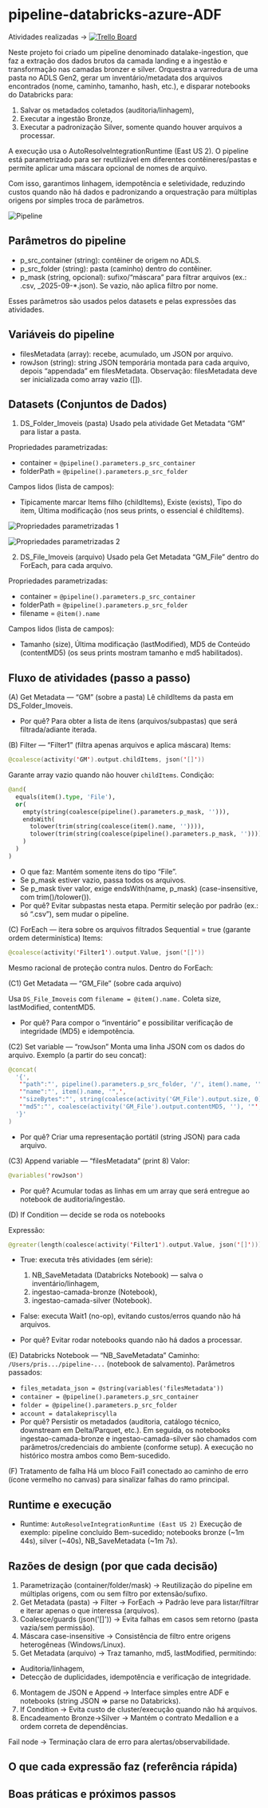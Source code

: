 # pipeline-databricks-azure-ADF

Atividades realizadas -> [![Trello Board](https://img.shields.io/badge/Trello-Projeto%20Databricks%20ADF-blue?logo=trello)](https://trello.com/b/iyqdrYDV/databricks-com-adf)

Neste projeto foi criado um pipeline denominado datalake-ingestion, que faz a extração dos dados brutos da camada landing e a ingestão e transformação nas camadas bronzer e silver. 
Orquestra a varredura de uma pasta no ADLS Gen2, gerar um inventário/metadata dos arquivos encontrados (nome, caminho, tamanho, hash, etc.), e disparar notebooks do Databricks para:
1. Salvar os metadados coletados (auditoria/linhagem),
2. Executar a ingestão Bronze,
3. Executar a padronização Silver,
   somente quando houver arquivos a processar.

A execução usa o AutoResolveIntegrationRuntime (East US 2). O pipeline está parametrizado para ser reutilizável em diferentes contêineres/pastas e permite aplicar uma máscara opcional de nomes de arquivo.

Com isso, garantimos linhagem, idempotência e seletividade, reduzindo custos quando não há dados e padronizando a orquestração para múltiplas origens por simples troca de parâmetros. 

![Pipeline](./img/1adf.png)


## Parâmetros do pipeline

- p_src_container (string): contêiner de origem no ADLS.
- p_src_folder (string): pasta (caminho) dentro do contêiner.
- p_mask (string, opcional): sufixo/“máscara” para filtrar arquivos (ex.: .csv, _2025-09-*.json).
  Se vazio, não aplica filtro por nome.

Esses parâmetros são usados pelos datasets e pelas expressões das atividades.

## Variáveis do pipeline

- filesMetadata (array): recebe, acumulado, um JSON por arquivo.
- rowJson (string): string JSON temporária montada para cada arquivo, depois “appendada” em filesMetadata.
Observação: filesMetadata deve ser inicializada como array vazio ([]).

## Datasets (Conjuntos de Dados)
1. DS_Folder_Imoveis (pasta)
Usado pela atividade Get Metadata “GM” para listar a pasta.
  
Propriedades parametrizadas:
  - container = `@pipeline().parameters.p_src_container`
  - folderPath = `@pipeline().parameters.p_src_folder`

Campos lidos (lista de campos):
  - Tipicamente marcar Items filho (childItems), Existe (exists), Tipo do item, Última modificação (nos seus prints, o essencial é childItems).
    
![Propriedades parametrizadas 1](./img/2adf.png)

![Propriedades parametrizadas 2](./img/6adf.png)

2. DS_File_Imoveis (arquivo)
Usado pela Get Metadata “GM_File” dentro do ForEach, para cada arquivo.

Propriedades parametrizadas:

- container = `@pipeline().parameters.p_src_container`
- folderPath = `@pipeline().parameters.p_src_folder`
- filename = `@item().name`

Campos lidos (lista de campos):
- Tamanho (size), Última modificação (lastModified), MD5 de Conteúdo (contentMD5) (os seus prints mostram tamanho e md5 habilitados).

## Fluxo de atividades (passo a passo)
(A) Get Metadata — “GM” (sobre a pasta)
Lê childItems da pasta em DS_Folder_Imoveis.
- Por quê? Para obter a lista de itens (arquivos/subpastas) que será filtrada/adiante iterada.

(B) Filter — “Filter1” (filtra apenas arquivos e aplica máscara)
Items:
```Kotlin
@coalesce(activity('GM').output.childItems, json('[]'))
```
Garante array vazio quando não houver `childItems`.
Condição: 
```python
@and(
  equals(item().type, 'File'),
  or(
    empty(string(coalesce(pipeline().parameters.p_mask, ''))),
    endsWith(
      tolower(trim(string(coalesce(item().name, '')))),
      tolower(trim(string(coalesce(pipeline().parameters.p_mask, ''))))
    )
  )
)
```
- O que faz: Mantém somente itens do tipo “File”.
- Se p_mask estiver vazio, passa todos os arquivos.
- Se p_mask tiver valor, exige endsWith(name, p_mask) (case-insensitive, com trim()/tolower()).
- Por quê?
    Evitar subpastas nesta etapa.
    Permitir seleção por padrão (ex.: só “.csv”), sem mudar o pipeline.
  
(C) ForEach — itera sobre os arquivos filtrados 
Sequential = true (garante ordem determinística)
Items:
```kotlin
@coalesce(activity('Filter1').output.Value, json('[]'))
```
Mesmo racional de proteção contra nulos.
Dentro do ForEach:

(C1) Get Metadata — “GM_File” (sobre cada arquivo)

Usa `DS_File_Imoveis` com `filename = @item().name.`
Coleta size, lastModified, contentMD5.
- Por quê? Para compor o “inventário” e possibilitar verificação de integridade (MD5) e idempotência.

(C2) Set variable — “rowJson” 
Monta uma linha JSON com os dados do arquivo. Exemplo (a partir do seu concat):
```kotlin
@concat(
  '{',
   '"path":"', pipeline().parameters.p_src_folder, '/', item().name, '",',
   '"name":"', item().name, '",',
   '"sizeBytes":"', string(coalesce(activity('GM_File').output.size, 0)), '",',
   '"md5":"', coalesce(activity('GM_File').output.contentMD5, ''), '"',
  '}'
)
```
- Por quê? Criar uma representação portátil (string JSON) para cada arquivo.

(C3) Append variable — “filesMetadata” (print 8)
Valor:
```kotlin
@variables('rowJson')
```
- Por quê? Acumular todas as linhas em um array que será entregue ao notebook de auditoria/ingestão.

(D) If Condition — decide se roda os notebooks

Expressão:
```kotlin
@greater(length(coalesce(activity('Filter1').output.Value, json('[]'))), 0)
```
- True: executa três atividades (em série):

  1. NB_SaveMetadata (Databricks Notebook) — salva o inventário/linhagem,
  2. ingestao-camada-bronze (Notebook),
  3. ingestao-camada-silver (Notebook).
- False: executa Wait1 (no-op), evitando custos/erros quando não há arquivos.
- Por quê? Evitar rodar notebooks quando não há dados a processar.

(E) Databricks Notebook — “NB_SaveMetadata”
Caminho: `/Users/pris.../pipeline-...` (notebook de salvamento).
Parâmetros passados:
- `files_metadata_json = @string(variables('filesMetadata'))`
- `container = @pipeline().parameters.p_src_container`
- `folder = @pipeline().parameters.p_src_folder`
- `account = datalakepriscylla`
- Por quê? Persistir os metadados (auditoria, catálogo técnico, downstream em Delta/Parquet, etc.).
Em seguida, os notebooks ingestao-camada-bronze e ingestao-camada-silver são chamados com parâmetros/credenciais do ambiente (conforme setup). A execução no histórico mostra ambos como Bem-sucedido.

(F) Tratamento de falha
Há um bloco Fail1 conectado ao caminho de erro (ícone vermelho no canvas) para sinalizar falhas do ramo principal.

## Runtime e execução
- Runtime: `AutoResolveIntegrationRuntime (East US 2)` 
Execução de exemplo: pipeline concluído Bem-sucedido; notebooks bronze (~1m 44s), silver (~40s), NB_SaveMetadata (~1m 7s).

## Razões de design (por que cada decisão)
1. Parametrização (container/folder/mask) → Reutilização do pipeline em múltiplas origens, com ou sem filtro por extensão/sufixo.
2. Get Metadata (pasta) → Filter → ForEach → Padrão leve para listar/filtrar e iterar apenas o que interessa (arquivos).
3. Coalesce/guards (json('[]')) → Evita falhas em casos sem retorno (pasta vazia/sem permissão).
4. Máscara case-insensitive → Consistência de filtro entre origens heterogêneas (Windows/Linux).
5. Get Metadata (arquivo) → Traz tamanho, md5, lastModified, permitindo:
- Auditoria/linhagem,
- Detecção de duplicidades, idempotência e verificação de integridade.
6. Montagem de JSON e Append → Interface simples entre ADF e notebooks (string JSON ⇒ parse no Databricks).
7. If Condition → Evita custo de cluster/execução quando não há arquivos.
8. Encadeamento Bronze→Silver → Mantém o contrato Medallion e a ordem correta de dependências.

Fail node → Terminação clara de erro para alertas/observabilidade.

## O que cada expressão faz (referência rápida)

## Boas práticas e próximos passos

